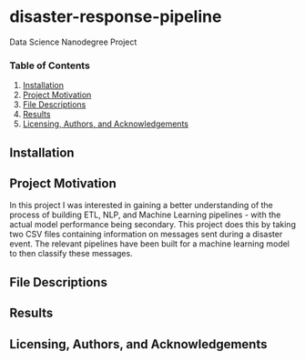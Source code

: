 # disaster-response-pipeline
Data Science Nanodegree Project 

### Table of Contents

1. [Installation](#installation)
2. [Project Motivation](#motivation)
3. [File Descriptions](#files)
4. [Results](#results)
5. [Licensing, Authors, and Acknowledgements](#licensing)

## Installation <a name="installation"></a>

## Project Motivation <a name="motivation"></a>
In this project I was interested in gaining a better understanding of the process of building ETL, NLP, and Machine Learning pipelines - with the actual model performance being secondary. This project does this by taking two CSV files containing information on messages sent during a disaster event. The relevant pipelines have been built for a machine learning model to then classify these messages.
## File Descriptions <a name="files"></a>

## Results <a name="results"></a>

## Licensing, Authors, and Acknowledgements <a name="licensing"></a>

